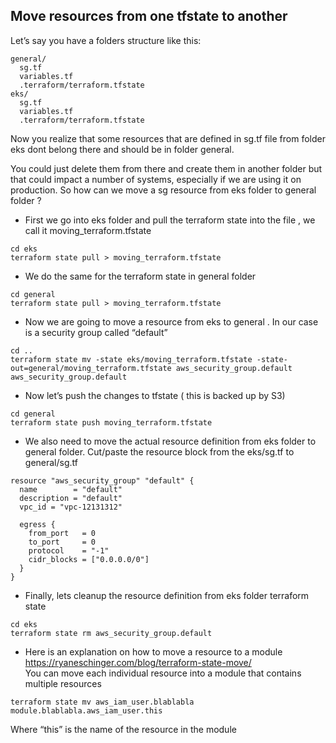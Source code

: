 ## Move resources from one tfstate to another

Let’s say you have a folders structure like this: 
```
general/
  sg.tf   
  variables.tf   
  .terraform/terraform.tfstate
eks/   
  sg.tf   
  variables.tf   
  .terraform/terraform.tfstate
```

Now you realize that some resources that are defined in sg.tf file from folder eks dont belong there and should be in folder general.

You could just delete them from there and create them in another folder but that could impact a number of systems, especially if we are using it on production. So how can we move a sg resource from eks folder to general folder ?

* First we go into eks folder and pull the terraform state into the file , we call it moving_terraform.tfstate
```
cd eks
terraform state pull > moving_terraform.tfstate
```

* We do the same for the terraform state in general folder
```
cd general
terraform state pull > moving_terraform.tfstate
```

* Now we are going to move a resource from eks to general . In our case is a security group called “default”
```
cd ..
terraform state mv -state eks/moving_terraform.tfstate -state-out=general/moving_terraform.tfstate aws_security_group.default aws_security_group.default
```

* Now let’s push the changes to tfstate ( this is backed up by S3)
```
cd general
terraform state push moving_terraform.tfstate
```

* We also need to move the actual resource definition from eks folder to general folder. Cut/paste the resource block from the eks/sg.tf to general/sg.tf
```
resource "aws_security_group" "default" {
  name        = "default"
  description = "default"
  vpc_id = "vpc-12131312"
    
  egress {
    from_port   = 0
    to_port     = 0
    protocol    = "-1"
    cidr_blocks = ["0.0.0.0/0"]
  }
}
```
* Finally, lets cleanup the resource definition from eks folder terraform state
```
cd eks
terraform state rm aws_security_group.default
```

* Here is an explanation on how to move a resource to a module https://ryaneschinger.com/blog/terraform-state-move/ \
You can move each individual resource into a module that contains multiple resources

```terraform state mv aws_iam_user.blablabla module.blablabla.aws_iam_user.this```

Where “this” is the name of the resource in the module
